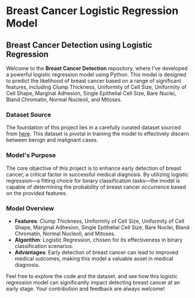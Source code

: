 # Breast Cancer Logistic Regression Model
## Breast Cancer Detection using Logistic Regression

Welcome to the **Breast Cancer Detection** repository, where I've developed a powerful logistic regression model using Python. This model is designed to predict the likelihood of breast cancer based on a range of significant features, including Clump Thickness, Uniformity of Cell Size, Uniformity of Cell Shape, Marginal Adhesion, Single Epithelial Cell Size, Bare Nuclei, Bland Chromatin, Normal Nucleoli, and Mitoses.

### Dataset Source
The foundation of this project lies in a carefully curated dataset sourced from [here](https://archive.ics.uci.edu/dataset/15/breast+cancer+wisconsin+original). This dataset is pivotal in training the model to effectively discern between benign and malignant cases.

### Model's Purpose
The core objective of this project is to enhance early detection of breast cancer, a critical factor in successful medical diagnosis. By utilizing logistic regression—a fitting choice for binary classification tasks—the model is capable of determining the probability of breast cancer occurrence based on the provided features.

### Model Overview
- **Features**: Clump Thickness, Uniformity of Cell Size, Uniformity of Cell Shape, Marginal Adhesion, Single Epithelial Cell Size, Bare Nuclei, Bland Chromatin, Normal Nucleoli, and Mitoses.
- **Algorithm**: Logistic Regression, chosen for its effectiveness in binary classification scenarios.
- **Advantages**: Early detection of breast cancer can lead to improved medical outcomes, making this model a valuable asset in medical diagnosis.

Feel free to explore the code and the dataset, and see how this logistic regression model can significantly impact detecting breast cancer at an early stage. Your contribution and feedback are always welcome!
